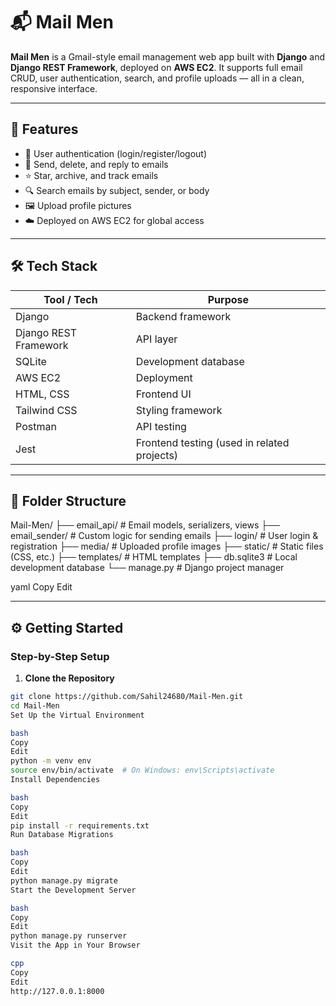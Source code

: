 # 📬 Mail Men

**Mail Men** is a Gmail-style email management web app built with **Django** and **Django REST Framework**, deployed on **AWS EC2**. It supports full email CRUD, user authentication, search, and profile uploads — all in a clean, responsive interface.

---

## 🚀 Features

- 🔐 User authentication (login/register/logout)
- 📧 Send, delete, and reply to emails
- ⭐ Star, archive, and track emails
- 🔍 Search emails by subject, sender, or body
- 🖼️ Upload profile pictures
- ☁️ Deployed on AWS EC2 for global access

---

## 🛠 Tech Stack

| Tool / Tech            | Purpose             |
|------------------------|---------------------|
| Django                 | Backend framework   |
| Django REST Framework  | API layer           |
| SQLite                 | Development database|
| AWS EC2                | Deployment          |
| HTML, CSS              | Frontend UI         |
| Tailwind CSS           | Styling framework   |
| Postman                | API testing         |
| Jest                   | Frontend testing (used in related projects) |

---

## 📁 Folder Structure

Mail-Men/
├── email_api/ # Email models, serializers, views
├── email_sender/ # Custom logic for sending emails
├── login/ # User login & registration
├── media/ # Uploaded profile images
├── static/ # Static files (CSS, etc.)
├── templates/ # HTML templates
├── db.sqlite3 # Local development database
└── manage.py # Django project manager

yaml
Copy
Edit

---

## ⚙️ Getting Started

### Step-by-Step Setup

1. **Clone the Repository**

```bash
git clone https://github.com/Sahil24680/Mail-Men.git
cd Mail-Men
Set Up the Virtual Environment

bash
Copy
Edit
python -m venv env
source env/bin/activate  # On Windows: env\Scripts\activate
Install Dependencies

bash
Copy
Edit
pip install -r requirements.txt
Run Database Migrations

bash
Copy
Edit
python manage.py migrate
Start the Development Server

bash
Copy
Edit
python manage.py runserver
Visit the App in Your Browser

cpp
Copy
Edit
http://127.0.0.1:8000
